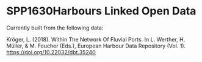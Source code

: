 # SPP1630Harbours Linked Open Data
 
Currently built from the following data:
 
Kröger, L. (2018). Within The Network Of Fluvial Ports. In L. Werther, H. Müller, & M. Foucher (Eds.), European Harbour Data Repository (Vol. 1). https://doi.org/10.22032/dbt.35240
 
